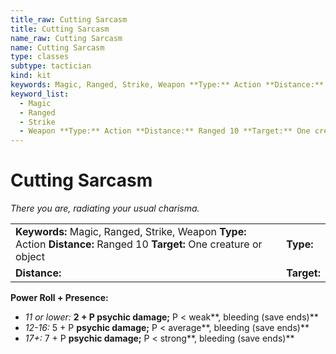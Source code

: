 ```yaml
---
title_raw: Cutting Sarcasm
title: Cutting Sarcasm
name_raw: Cutting Sarcasm
name: Cutting Sarcasm
type: classes
subtype: tactician
kind: kit
keywords: Magic, Ranged, Strike, Weapon **Type:** Action **Distance:** Ranged 10 **Target:** One creature or object
keyword_list:
  - Magic
  - Ranged
  - Strike
  - Weapon **Type:** Action **Distance:** Ranged 10 **Target:** One creature or object
---
```


# Cutting Sarcasm

*There you are, radiating your usual charisma.*

|                                                                                                                         |             |
| :---------------------------------------------------------------------------------------------------------------------- | :---------- |
| **Keywords:** Magic, Ranged, Strike, Weapon **Type:** Action **Distance:** Ranged 10 **Target:** One creature or object | **Type:**   |
| **Distance:**                                                                                                           | **Target:** |

**Power Roll + Presence:**

- *11 or lower:* **2 + P psychic damage;** P \< weak\*\*, bleeding (save ends)\*\*
- *12-16:* 5 + P **psychic damage;** P \< average\*\*, bleeding (save ends)\*\*
- *17+:* 7 + P **psychic damage;** P \< strong\*\*, bleeding (save ends)\*\*
